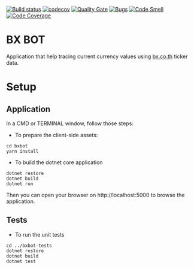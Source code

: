 [![Build status](https://ci.appveyor.com/api/projects/status/ciposawo503g60ej/branch/master?svg=true)](https://ci.appveyor.com/project/jscoobyced/bxbot/branch/master)
[![codecov](https://codecov.io/gh/jscoobyced/bxbot/branch/master/graph/badge.svg)](https://codecov.io/gh/jscoobyced/bxbot)
[![Quality Gate](https://sonarcloud.io/api/project_badges/measure?project=bxbot&metric=alert_status&v=6)](https://sonarcloud.io/dashboard?id=bxbot)
[![Bugs](https://sonarcloud.io/api/project_badges/measure?project=bxbot&metric=bugs&v=6)](https://sonarcloud.io/dashboard?id=bxbot)
[![Code Smell](https://sonarcloud.io/api/project_badges/measure?project=bxbot&metric=code_smells&v=6)](https://sonarcloud.io/dashboard?id=bxbot)
[![Code Coverage](https://sonarcloud.io/api/project_badges/measure?project=bxbot&metric=coverage&v=6)](https://sonarcloud.io/dashboard?id=bxbot)

# BX BOT
Application that help tracing current currency values using [bx.co.th](http://bx.co.th) ticker data.

# Setup

## Application

In a CMD or TERMINAL window, follow those steps:
- To prepare the client-side assets:
```
cd bxbot
yarn install
```

- To build the dotnet core application
```
dotnet restore
dotnet build
dotnet run
```

Then you can open your browser on http://localhost:5000 to browse the application.

## Tests

- To run the unit tests
```
cd ../bxbot-tests
dotnet restore
dotnet build
dotnet test
```
